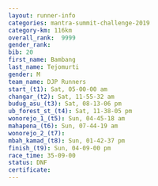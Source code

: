 ```yaml
---
layout: runner-info 
categories: mantra-summit-challenge-2019 
category-km: 116km 
overall_rank:  9999
gender_rank: 
bib: 20
first_name: Bambang
last_name: Tejomurti
gender: M
team_name: DJP Runners
start_(t1): Sat, 05-00-00 am
changar_(t2): Sat, 11-55-32 am
budug_asu_(t3): Sat, 08-13-06 pm
ub_forest_st_(t4): Sat, 11-38-05 pm
wonorejo_1_(t5): Sun, 04-45-18 am
mahapena_(t6): Sun, 07-44-19 am
wonorejo_2_(t7): 
mbah_kamad_(t8): Sun, 01-42-37 pm
finish_(t9): Sun, 04-09-00 pm
race_time: 35-09-00
status: DNF
certificate: 
---
```

